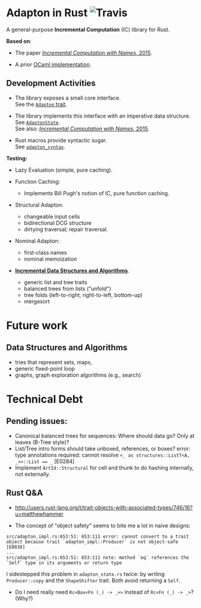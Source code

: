 Adapton in Rust  ![Travis](https://api.travis-ci.org/plum-umd/adapton.rust.svg?branch=master)
========================

A general-purpose **Incremental Computation** (IC) library for Rust.

**Based on**:

 - The paper [_Incremental Computation with Names_, 2015](http://arxiv.org/abs/1503.07792).

 - A prior [OCaml implementation](https://github.com/plum-umd/adapton.ocaml).

Development Activities
-----------------------
 - The library exposes a small core interface.  
   See the [`Adapton` trait](https://github.com/plum-umd/adapton.rust/blob/master/src/adapton_sigs.rs#L7).  

 - The library implements this interface with an imperative data structure.  
   See [`AdaptonState`](https://github.com/plum-umd/adapton.rust/blob/master/src/adapton_state.rs).  
   See also: [_Incremental Computation with Names_, 2015](http://arxiv.org/abs/1503.07792).

 - Rust macros provide syntactic sugar.  
   See [`adapton_syntax`](https://github.com/plum-umd/adapton.rust/blob/master/src/adapton_syntax.rs).  

**Testing:**

 - Lazy Evaluation (simple, pure caching).

 - Function Caching:
   - Implements Bill Pugh's notion of IC, pure function caching.

 - Structural Adapton:
   - changeable input cells
   - bidirectional DCG structure
   - dirtying traversal; repair traversal.

 - Nominal Adapton:
   - first-class names
   - nominal memoization

 - [**Incremental Data Structures and Algorithms**](https://github.com/plum-umd/adapton.rust/blob/master/src/structures.rs).
   - generic list and tree traits
   - balanced trees from lists ("unfold")
   - tree folds (left-to-right, right-to-left, bottom-up)
   - mergesort

Future work
============

Data Structures and Algorithms
-------------------------------------------
 - tries that represent sets, maps,
 - generic fixed-point loop
 - graphs, graph exploration algorithms (e.g., search)


Technical Debt
================

Pending issues:
-----------------
 - Canonical balanced trees for sequences: Where should data go? Only at leaves (B-Tree style)?
 - List/Tree intro forms should take unboxed, references, or boxes?
   error: type annotations required: cannot resolve `<_ as structures::ListT<A, _>>::List == _` [E0284]
 - Implement `ArtId::Structural` for cell and thunk to do hashing internally, not externally.

Rust Q&A
---------

 - http://users.rust-lang.org/t/trait-objects-with-associated-types/746/16?u=matthewhammer

 - The concept of "object safety" seems to bite me a lot in naive designs:
 
```
src/adapton_impl.rs:653:51: 653:111 error: cannot convert to a trait object because trait `adapton_impl::Producer` is not object-safe [E0038]
...
src/adapton_impl.rs:653:51: 653:111 note: method `eq` references the `Self` type in its arguments or return type
```

 I sidestepped this problem in `adapton_state.rs` twice: by writing `Producer::copy` and the `ShapeShifter` trait.  Both avoid returning a `Self`.

 - Do I need really need `Rc<Box<Fn (_) -> _>>` instead of `Rc<Fn (_) -> _>`? (Why?)

 
